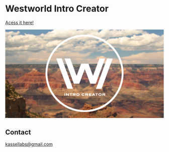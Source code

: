 # Westworld Intro Creator

[Acess it here!](https://WestworldIntroCreator.KasselLabs.io/#/)

<p align="center">
  <a target="_blank" href="https://WestworldIntroCreator.KasselLabs.io">
    <img src="./src/assets/img/preview2.jpg"/>
  </a>
</p>

## Contact

[kassellabs@gmail.com](mailto:kassellabs+westworld@gmail.com)
